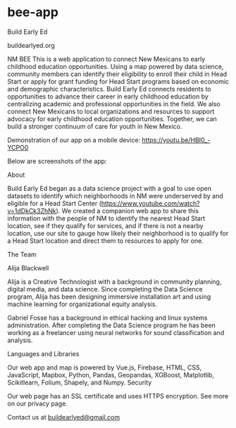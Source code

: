 # bee-app
Build Early Ed

buildearlyed.org

NM BEE This is a web application to connect New Mexicans to early childhood education opportunities. Using a map powered by data science, community members can identify their eligibility to enroll their child in Head Start or apply for grant funding for Head Start programs based on economic and demographic characteristics. Build Early Ed connects residents to opportunities to advance their career in early childhood education by centralizing academic and professional opportunities in the field. We also connect New Mexicans to local organizations and resources to support advocacy for early childhood education opportunities. Together, we can build a stronger continuum of care for youth in New Mexico.

Demonstration of our app on a mobile device: https://youtu.be/HBI0_-YCPO0

Below are screenshots of the app:


About

Build Early Ed began as a data science project with a goal to use open datasets to identify which neighborhoods in NM were underserved by and eligible for a Head Start Center (https://www.youtube.com/watch?v=1dDkCk3ZhNk). We created a companion web app to share this information with the people of NM to identify the nearest Head Start location, see if they qualify for services, and if there is not a nearby location, use our site to gauge how likely their neighborhood is to qualify for a Head Start location and direct them to resources to apply for one.

The Team

Alija Blackwell

Alija is a Creative Technologist with a background in community planning, digital media, and data science. Since completing the Data Science program, Alija has been designing immersive installation art and using machine learning for organizational equity analysis.

Gabriel Fosse has a background in ethical hacking and linux systems administration. After completing the Data Science program he has been working as a freelancer using neural networks for sound classification and analysis.

Languages and Libraries

Our web app and map is powered by Vue.js, Firebase, HTML, CSS, JavaScript, Mapbox, Python, Pandas, Geopandas, XGBoost, Matplotlib, Scikitlearn, Folium, Shapely, and Numpy.
Security

Our web page has an SSL certificate and uses HTTPS encryption. See more on our privacy page.

Contact us at buildearlyed@gmail.com
